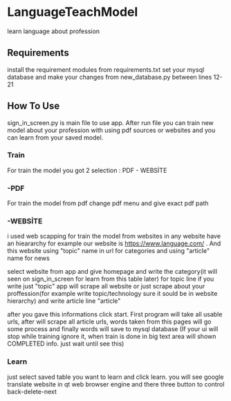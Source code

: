 # LanguageTeachModel
learn language about profession

## Requirements
install the requirement modules from requirements.txt 
set your mysql database and make your changes from new_database.py between lines 12-21

## How To Use

sign_in_screen.py is main file to use app. After run file you can train new model about your profession with using pdf sources or websites and you can learn from your saved model.

### Train
For train the model you got 2 selection : PDF - WEBSİTE
### -PDF
For train the model from pdf change pdf menu and give exact pdf path
### -WEBSİTE
i used web scapping for train the model from websites
in any website have an hieararchy for example our website is https://www.language.com/ . And this website using "topic" name in url for categories and using "article" name for news

select website from app and give homepage and write the category(it will seen on sign_in_screen for learn from this table later)
for topic line if you write just "topic" app will scrape all website or just scrape about your proffession(for example write topic/technology sure it sould be in website hierarchy)
and write article line "article" 

after you gave this informations click start. First program will take all usable urls, after will scrape all article urls, words taken from this pages will go some process and finally words will save to mysql database
(If your ui will stop while training ignore it, when train is done in big text area will shown COMPLETED info. just wait until see this)

### Learn
just select saved table you want to learn and click learn.
you will see google translate website in qt web browser engine and there three button to control back-delete-next


